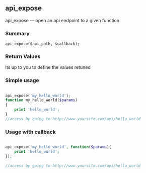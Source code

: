 ## api_expose

api_expose — open an api endpoint to a given function
### Summary

    api_expose($api_path, $callback);

### Return Values

Its up to you to define the values retuned

### Simple usage
```php
 
api_expose('my_hello_world');
function my_hello_world($params)
{
    print 'hello_world';
}
//access by going to http://www.yoursite.com/api/hello_world 

```
    

### Usage with callback
```php
 
api_expose('my_hello_world', function($params){
    print 'hello_world';
});
 
//access by going to http://www.yoursite.com/api/hello_world 

``` 
 


 
 